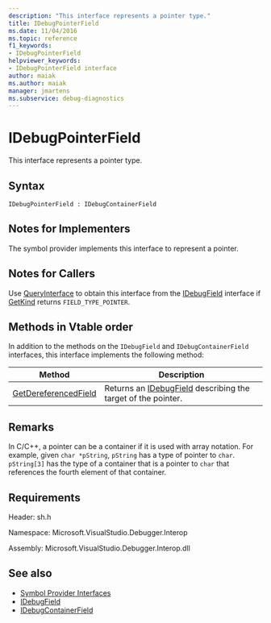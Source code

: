 ```yaml
---
description: "This interface represents a pointer type."
title: IDebugPointerField
ms.date: 11/04/2016
ms.topic: reference
f1_keywords:
- IDebugPointerField
helpviewer_keywords:
- IDebugPointerField interface
author: maiak
ms.author: maiak
manager: jmartens
ms.subservice: debug-diagnostics
---
```

# IDebugPointerField

This interface represents a pointer type.

## Syntax

```
IDebugPointerField : IDebugContainerField
```

## Notes for Implementers
 The symbol provider implements this interface to represent a pointer.

## Notes for Callers
 Use [QueryInterface](/cpp/atl/queryinterface) to obtain this interface from the [IDebugField](../../../extensibility/debugger/reference/idebugfield.md) interface if [GetKind](../../../extensibility/debugger/reference/idebugfield-getkind.md) returns `FIELD_TYPE_POINTER`.

## Methods in Vtable order
 In addition to the methods on the `IDebugField` and `IDebugContainerField` interfaces, this interface implements the following method:

|Method|Description|
|------------|-----------------|
|[GetDereferencedField](../../../extensibility/debugger/reference/idebugpointerfield-getdereferencedfield.md)|Returns an [IDebugField](../../../extensibility/debugger/reference/idebugfield.md) describing the target of the pointer.|

## Remarks
 In C/C++, a pointer can be a container if it is used with array notation. For example, given `char *pString`, `pString` has a type of pointer to `char`. `pString[3]` has the type of a container that is a pointer to `char` that references the fourth element of that container.

## Requirements
 Header: sh.h

 Namespace: Microsoft.VisualStudio.Debugger.Interop

 Assembly: Microsoft.VisualStudio.Debugger.Interop.dll

## See also
- [Symbol Provider Interfaces](../../../extensibility/debugger/reference/symbol-provider-interfaces.md)
- [IDebugField](../../../extensibility/debugger/reference/idebugfield.md)
- [IDebugContainerField](../../../extensibility/debugger/reference/idebugcontainerfield.md)
